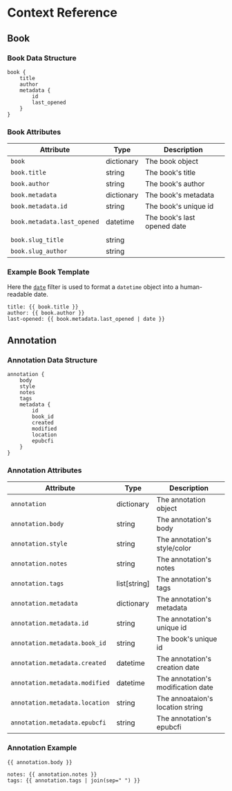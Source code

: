 # Context Reference

## Book

### Book Data Structure

```plaintext
book {
    title
    author
    metadata {
        id
        last_opened
    }
}
```

### Book Attributes

| Attribute                   | Type       | Description                 |
| --------------------------- | ---------- | --------------------------- |
| `book`                      | dictionary | The book object             |
| `book.title`                | string     | The book's title            |
| `book.author`               | string     | The book's author           |
| `book.metadata`             | dictionary | The book's metadata         |
| `book.metadata.id`          | string     | The book's unique id        |
| `book.metadata.last_opened` | datetime   | The book's last opened date |
|                             |            |                             |
| `book.slug_title`           | string     |                             |
| `book.slug_author`          | string     |                             |

### Example Book Template

Here the [`date`](https://tera.netlify.app/docs/#date) filter is used to format
a `datetime` object into a human-readable date.

```jinja
title: {{ book.title }}
author: {{ book.author }}
last-opened: {{ book.metadata.last_opened | date }}
```

## Annotation

### Annotation Data Structure

```plaintext
annotation {
    body
    style
    notes
    tags
    metadata {
        id
        book_id
        created
        modified
        location
        epubcfi
    }
}
```

### Annotation Attributes

<!-- markdownlint-disable MD013 -->

| Attribute                      | Type         | Description                        |
| ------------------------------ | ------------ | ---------------------------------- |
| `annotation`                   | dictionary   | The annotation object              |
| `annotation.body`              | string       | The annotation's body              |
| `annotation.style`             | string       | The annotation's style/color       |
| `annotation.notes`             | string       | The annotation's notes             |
| `annotation.tags`              | list[string] | The annotation's tags              |
| `annotation.metadata`          | dictionary   | The annotation's metadata          |
| `annotation.metadata.id`       | string       | The annotation's unique id         |
| `annotation.metadata.book_id`  | string       | The book's unique id               |
| `annotation.metadata.created`  | datetime     | The annotation's creation date     |
| `annotation.metadata.modified` | datetime     | The annotation's modification date |
| `annotation.metadata.location` | string       | The annoataion's location string   |
| `annotation.metadata.epubcfi`  | string       | The annotation's epubcfi           |

<!-- markdownlint-enable MD013 -->

### Annotation Example

```plaintext
{{ annotation.body }}

notes: {{ annotation.notes }}
tags: {{ annotation.tags | join(sep=" ") }}
```
